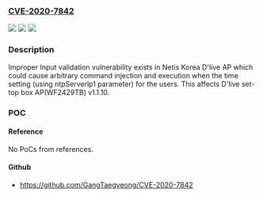 ### [CVE-2020-7842](https://cve.mitre.org/cgi-bin/cvename.cgi?name=CVE-2020-7842)
![](https://img.shields.io/static/v1?label=Product&message=D'live%20set-top%20box%20AP(WF2429TB)&color=blue)
![](https://img.shields.io/static/v1?label=Version&message=1.1.10%3C%3D%201.1.10%20&color=brighgreen)
![](https://img.shields.io/static/v1?label=Vulnerability&message=CWE-20%20Improper%20Input%20Validation&color=brighgreen)

### Description

Improper Input validation vulnerability exists in Netis Korea D'live AP which could cause arbitrary command injection and execution when the time setting (using ntpServerlp1 parameter) for the users. This affects D'live set-top box AP(WF2429TB) v1.1.10.

### POC

#### Reference
No PoCs from references.

#### Github
- https://github.com/GangTaegyeong/CVE-2020-7842

